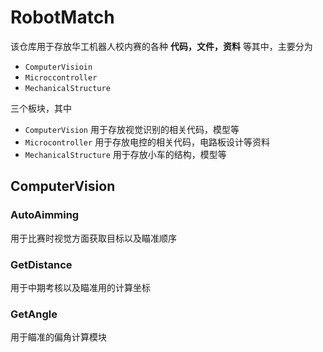 # RobotMatch

该仓库用于存放华工机器人校内赛的各种 **代码，文件，资料** 等其中，主要分为

* `ComputerVisioin` 
* `Microccontroller` 
* `MechanicalStructure` 

三个板块，其中

* `ComputerVision` 用于存放视觉识别的相关代码，模型等
* `Microcontroller` 用于存放电控的相关代码，电路板设计等资料
* `MechanicalStructure` 用于存放小车的结构，模型等

## ComputerVision
### AutoAimming

用于比赛时视觉方面获取目标以及瞄准顺序

### GetDistance

用于中期考核以及瞄准用的计算坐标

### GetAngle

用于瞄准的偏角计算模块